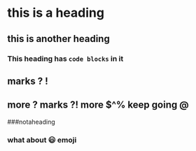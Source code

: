 # this is a heading

##   this is another heading 

### This heading has `code blocks` in it

## marks ? !

## more ? marks ?! more $^% keep going @

###notaheading

### what about 😃  emoji
